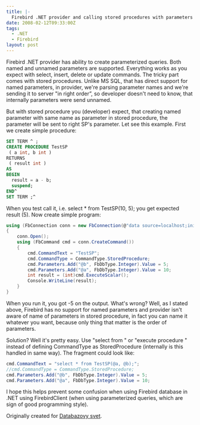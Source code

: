 ```yaml
---
title: |-
  Firebird .NET provider and calling stored procedures with parameters
date: 2008-02-12T09:33:00Z
tags:
  - .NET
  - Firebird
layout: post
---
```

Firebird .NET provider has ability to create parameterized queries. Both named and unnamed parameters are supported. Everything works as you expect with select, insert, delete or update commands. The tricky part comes with stored procedures. Unlike MS SQL, that has direct support for named parameters, in provider, we're parsing parameter names and we're sending it to server "in right order”, so developer doesn't need to know, that internally parameters were send unnamed.

But with stored procedure you (developer) expect, that creating named parameter with same name as parameter in stored procedure, the parameter will be sent to right SP's parameter. Let see this example. First we create simple procedure:

```sql
SET TERM ^ ;
CREATE PROCEDURE TestSP
 ( a int, b int )
RETURNS
 ( result int )
AS
BEGIN
  result = a - b;
  suspend;
END^
SET TERM ;^
```

When you test call it, i.e. select * from TestSP(10, 5); you get expected result (5). Now create simple program:

```csharp
using (FbConnection conn = new FbConnection(@"data source=localhost;initial catalog=ucime;user id=SYSDBA;password=masterkey"))
{
    conn.Open();
    using (FbCommand cmd = conn.CreateCommand())
    {
        cmd.CommandText = "TestSP";
        cmd.CommandType = CommandType.StoredProcedure;
        cmd.Parameters.Add("@b", FbDbType.Integer).Value = 5;
        cmd.Parameters.Add("@a", FbDbType.Integer).Value = 10;
        int result = (int)cmd.ExecuteScalar();
        Console.WriteLine(result);
    }
}
```

When you run it, you got -5 on the output. What's wrong? Well, as I stated above, Firebird has no support for named parameters and provider isn't aware of name of parameters in stored procedure, in fact you can name it whatever you want, because only thing that matter is the order of parameters.

Solution? Well it's pretty easy. Use "select <column> from <stored procedure>" or "execute procedure <stored procedure>" instead of defining CommandType as StoredProcedure (internally is this handled in same way). The fragment could look like:

```csharp
cmd.CommandText = "select * from TestSP(@a, @b);";
//cmd.CommandType = CommandType.StoredProcedure;
cmd.Parameters.Add("@b", FbDbType.Integer).Value = 5;
cmd.Parameters.Add("@a", FbDbType.Integer).Value = 10;
```

I hope this helps prevent some confusion when using Firebird database in .NET using FirebirdClient (when using parameterized queries, which are sign of good programming style).

Originally created for [Databazovy svet][1].

[1]: http://www.dbsvet.cz/